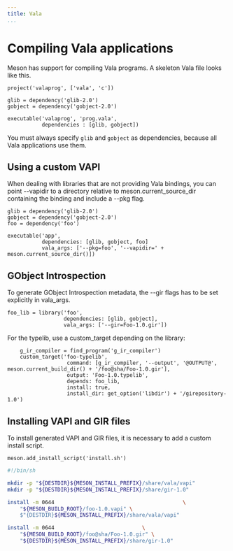 ```yaml
---
title: Vala
...
```


# Compiling Vala applications

Meson has support for compiling Vala programs. A skeleton Vala file looks like this.

```meson
project('valaprog', ['vala', 'c'])

glib = dependency('glib-2.0')
gobject = dependency('gobject-2.0')

executable('valaprog', 'prog.vala',
           dependencies : [glib, gobject])
```

You must always specify `glib` and `gobject` as dependencies, because all Vala applications use them.

## Using a custom VAPI

When dealing with libraries that are not providing Vala bindings, you can point --vapidir to a directory relative to meson.current_source_dir containing the binding and include a --pkg flag.

```meson
glib = dependency('glib-2.0')
gobject = dependency('gobject-2.0')
foo = dependency('foo')

executable('app',
           dependencies: [glib, gobject, foo]
           vala_args: ['--pkg=foo', '--vapidir=' + meson.current_source_dir()])
```

## GObject Introspection

To generate GObject Introspection metadata, the --gir flags has to be set explicitly in vala_args.

```meson
foo_lib = library('foo',
                  dependencies: [glib, gobject],
                  vala_args: ['--gir=Foo-1.0.gir'])
```

For the typelib, use a custom_target depending on the library:

```meson
    g_ir_compiler = find_program('g_ir_compiler')
    custom_target('foo-typelib',
                   command: [g_ir_compiler, '--output', '@OUTPUT@', meson.current_build_dir() + '/foo@sha/Foo-1.0.gir'],
                   output: 'Foo-1.0.typelib',
                   depends: foo_lib,
                   install: true,
                   install_dir: get_option('libdir') + '/girepository-1.0')
```

## Installing VAPI and GIR files

To install generated VAPI and GIR files, it is necessary to add a custom install script.

```meson
meson.add_install_script('install.sh')
```

```bash
#!/bin/sh

mkdir -p "${DESTDIR}${MESON_INSTALL_PREFIX}/share/vala/vapi"
mkdir -p "${DESTDIR}${MESON_INSTALL_PREFIX}/share/gir-1.0"

install -m 0644                                         \
    "${MESON_BUILD_ROOT}/foo-1.0.vapi" \
    $"{DESTDIR}${MESON_INSTALL_PREFIX}/share/vala/vapi"

install -m 0644                            \
    "${MESON_BUILD_ROOT}/foo@sha/Foo-1.0.gir" \
    "${DESTDIR}${MESON_INSTALL_PREFIX}/share/gir-1.0"
```
